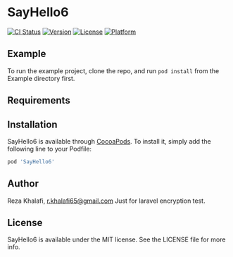 # SayHello6

[![CI Status](http://img.shields.io/travis/r.khalafi65@gmail.com/SayHello6.svg?style=flat)](https://travis-ci.org/r.khalafi65@gmail.com/SayHello6)
[![Version](https://img.shields.io/cocoapods/v/SayHello6.svg?style=flat)](http://cocoapods.org/pods/SayHello6)
[![License](https://img.shields.io/cocoapods/l/SayHello6.svg?style=flat)](http://cocoapods.org/pods/SayHello6)
[![Platform](https://img.shields.io/cocoapods/p/SayHello6.svg?style=flat)](http://cocoapods.org/pods/SayHello6)

## Example

To run the example project, clone the repo, and run `pod install` from the Example directory first.

## Requirements

## Installation

SayHello6 is available through [CocoaPods](http://cocoapods.org). To install
it, simply add the following line to your Podfile:

```ruby
pod 'SayHello6'
```

## Author

Reza Khalafi, r.khalafi65@gmail.com
Just for laravel encryption test.

## License

SayHello6 is available under the MIT license. See the LICENSE file for more info.
